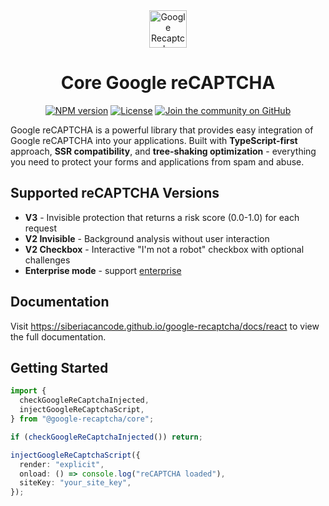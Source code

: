 <div align="center">
  <a href="https://siberiacancode.github.io/google-recaptcha/docs/react">
    <picture>
      <img alt="Google Recaptcha" src="https://siberiacancode.github.io/google-recaptcha/logo/gr-dark.png" height="60">
    </picture>
  </a>
  <h1>Core Google reCAPTCHA</h1>

<a href="https://www.npmjs.com/package/@google-recaptcha/core"><img alt="NPM version" src="https://img.shields.io/npm/v/@google-recaptcha/core.svg?style=for-the-badge&labelColor=000000"></a>
<a href="https://github.com/siberiacancode/google-recaptcha/blob/main/LICENSE"><img alt="License" src="https://img.shields.io/npm/l/@google-recaptcha/core.svg?style=for-the-badge&labelColor=000000"></a>
<a href="https://github.com/siberiacancode/google-recaptcha/discussions"><img alt="Join the community on GitHub" src="https://img.shields.io/badge/Join%20the%20community-blueviolet.svg?style=for-the-badge&logo=React&labelColor=000000&logoWidth=20"></a>

</div>

Google reCAPTCHA is a powerful library that provides easy integration of Google reCAPTCHA into your applications. Built with **TypeScript-first** approach, **SSR compatibility**, and **tree-shaking optimization** - everything you need to protect your forms and applications from spam and abuse.

## Supported reCAPTCHA Versions

- **V3** - Invisible protection that returns a risk score (0.0-1.0) for each request
- **V2 Invisible** - Background analysis without user interaction
- **V2 Checkbox** - Interactive "I'm not a robot" checkbox with optional challenges
- **Enterprise mode** - support [enterprise](https://cloud.google.com/recaptcha/docs/overview)

## Documentation

Visit https://siberiacancode.github.io/google-recaptcha/docs/react to view the full documentation.

## Getting Started

```ts
import {
  checkGoogleReCaptchaInjected,
  injectGoogleReCaptchaScript,
} from "@google-recaptcha/core";

if (checkGoogleReCaptchaInjected()) return;

injectGoogleReCaptchaScript({
  render: "explicit",
  onload: () => console.log("reCAPTCHA loaded"),
  siteKey: "your_site_key",
});
```
